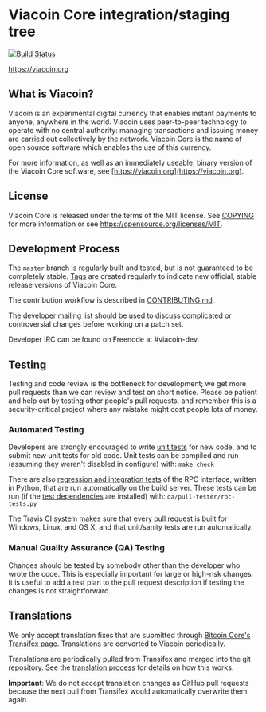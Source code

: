 Viacoin Core integration/staging tree
=====================================

[![Build Status](https://travis-ci.org/viacoin/viacoin.svg?branch=master)](https://travis-ci.org/viacoin/viacoin)

https://viacoin.org

What is Viacoin?
----------------

Viacoin is an experimental digital currency that enables instant payments to
anyone, anywhere in the world. Viacoin uses peer-to-peer technology to operate
with no central authority: managing transactions and issuing money are carried
out collectively by the network. Viacoin Core is the name of open source
software which enables the use of this currency.

For more information, as well as an immediately useable, binary version of
the Viacoin Core software, see [https://viacoin.org](https://viacoin.org).

License
-------

Viacoin Core is released under the terms of the MIT license. See [COPYING](COPYING) for more
information or see https://opensource.org/licenses/MIT.

Development Process
-------------------

The `master` branch is regularly built and tested, but is not guaranteed to be
completely stable. [Tags](https://github.com/viacoin/viacoin/tags) are created
regularly to indicate new official, stable release versions of Viacoin Core.

The contribution workflow is described in [CONTRIBUTING.md](CONTRIBUTING.md).

The developer [mailing list](https://groups.google.com/forum/#!forum/viacoin-development)
should be used to discuss complicated or controversial changes before working
on a patch set.

Developer IRC can be found on Freenode at #viacoin-dev.

Testing
-------

Testing and code review is the bottleneck for development; we get more pull
requests than we can review and test on short notice. Please be patient and help out by testing
other people's pull requests, and remember this is a security-critical project where any mistake might cost people
lots of money.

### Automated Testing

Developers are strongly encouraged to write [unit tests](/doc/unit-tests.md) for new code, and to
submit new unit tests for old code. Unit tests can be compiled and run
(assuming they weren't disabled in configure) with: `make check`

There are also [regression and integration tests](/qa) of the RPC interface, written
in Python, that are run automatically on the build server.
These tests can be run (if the [test dependencies](/qa) are installed) with: `qa/pull-tester/rpc-tests.py`

The Travis CI system makes sure that every pull request is built for Windows, Linux, and OS X, and that unit/sanity tests are run automatically.

### Manual Quality Assurance (QA) Testing

Changes should be tested by somebody other than the developer who wrote the
code. This is especially important for large or high-risk changes. It is useful
to add a test plan to the pull request description if testing the changes is
not straightforward.

Translations
------------

We only accept translation fixes that are submitted through [Bitcoin Core's Transifex page](https://www.transifex.com/projects/p/bitcoin/).
Translations are converted to Viacoin periodically.

Translations are periodically pulled from Transifex and merged into the git repository. See the
[translation process](doc/translation_process.md) for details on how this works.

**Important**: We do not accept translation changes as GitHub pull requests because the next
pull from Transifex would automatically overwrite them again.
